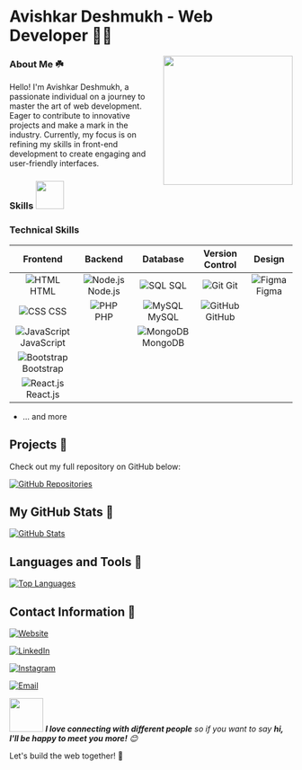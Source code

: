 # Avishkar Deshmukh - Web Developer 👨‍💻

<img align='right' src="https://media.giphy.com/media/M9gbBd9nbDrOTu1Mqx/giphy.gif" width="230">

### About Me ☘️
Hello! I'm Avishkar Deshmukh, a passionate individual on a journey to master the art of web development. Eager to contribute to innovative projects and make a mark in the industry. Currently, my focus is on refining my skills in front-end development to create engaging and user-friendly interfaces.

### Skills  <img src="https://media.giphy.com/media/12oufCB0MyZ1Go/giphy.gif" width="50">

### Technical Skills

| Frontend | Backend | Database | Version Control | Design |
|:--------:|:-------:|:--------:|:---------------:|:---------------:|
| ![HTML](https://img.icons8.com/color/48/000000/html-5.png) HTML | ![Node.js](https://img.icons8.com/color/48/000000/nodejs.png) Node.js | ![SQL](https://img.icons8.com/ios-filled/50/000000/sql.png) SQL | ![Git](https://img.icons8.com/color/48/000000/git.png) Git |  ![Figma](https://img.icons8.com/color/48/000000/figma.png) Figma | 
| ![CSS](https://img.icons8.com/color/48/000000/css3.png) CSS | ![PHP](https://img.icons8.com/color/48/000000/php.png) PHP | ![MySQL](https://img.icons8.com/color/48/000000/mysql.png) MySQL | ![GitHub](https://img.icons8.com/fluent/48/000000/github.png) GitHub | |
| ![JavaScript](https://img.icons8.com/color/48/000000/javascript.png) JavaScript |  |![MongoDB](https://img.icons8.com/color/48/000000/mongodb.png) MongoDB  | | 
| ![Bootstrap](https://img.icons8.com/color/48/000000/bootstrap.png) Bootstrap | | | | | 
| ![React.js](https://img.icons8.com/color/48/000000/react-native.png) React.js | | | |

- ... and more


## Projects 📑
Check out my full repository on GitHub below:

[![GitHub Repositories](https://badges.pufler.dev/repos/davishkar)](https://github.com/davishkar?tab=repositories)

## My GitHub Stats 🎯
[![GitHub Stats](https://github-readme-stats.vercel.app/api?username=davishkar&show_icons=true&hide=contribs,prs&count_private=true&theme=radical)](https://github.com/davishkar)

## Languages and Tools 📍
[![Top Languages](https://github-readme-stats.vercel.app/api/top-langs/?username=davishkar&layout=compact&theme=radical)](https://github.com/davishkar)

## Contact Information 📧
 <p align="center">

<a href="https://linktr.ee/avishkardeshmukh"><img alt="Website" src="https://img.shields.io/badge/Avishkar Deshmukh-black?style=flat-square&logo=google-chrome"></a>

<a href="https://www.linkedin.com/in/avishkar-deshmukh/"><img alt="LinkedIn" src="https://img.shields.io/badge/LinkedIn-Avishkar Deshmukh-blue?style=flat-square&logo=linkedin"></a>

<a href="https://www.instagram.com/avishkar_0.1/"><img alt="Instagram" src="https://img.shields.io/badge/Instagram-avishkar_0.1-black?style=flat-square&logo=instagram"></a>

<a href="mailto:deshmukhavishkar2@gmail.com"><img alt="Email" src="https://img.shields.io/badge/Email-deshmukhavishkar2@gmail.com-blue?style=flat-square&logo=gmail"></a>

</p>

<img src="https://media.giphy.com/media/LnQjpWaON8nhr21vNW/giphy.gif" width="60"> <em><b>I love connecting with different people</b> so if you want to say <b>hi, I'll be happy to meet you more!</b> 😊</em>

Let's build the web together! 🚀
